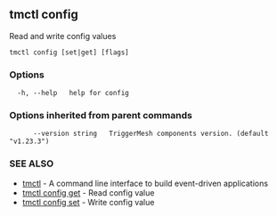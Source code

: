 ## tmctl config

Read and write config values

```
tmctl config [set|get] [flags]
```

### Options

```
  -h, --help   help for config
```

### Options inherited from parent commands

```
      --version string   TriggerMesh components version. (default "v1.23.3")
```

### SEE ALSO

* [tmctl](tmctl.md)	 - A command line interface to build event-driven applications
* [tmctl config get](tmctl_config_get.md)	 - Read config value
* [tmctl config set](tmctl_config_set.md)	 - Write config value

